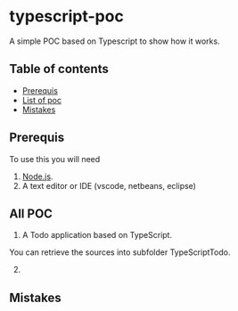 # typescript-poc
A simple POC based on Typescript to show how it works.

## Table of contents

* [Prerequis](#prerequis)
* [List of poc](#list-of-poc)
* [Mistakes](#mistakes)

## Prerequis
To use this you will need 
1) [Node.js](https://nodejs.org/en/).
2) A text editor or IDE (vscode, netbeans, eclipse)

## All POC 
1) A Todo application based on TypeScript.

You can retrieve the sources into subfolder TypeScriptTodo.

2) 


## Mistakes
